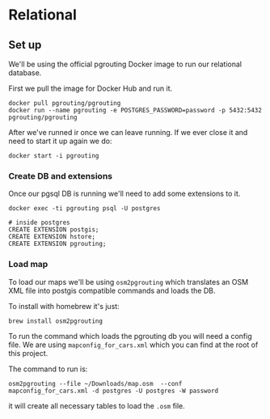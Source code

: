 # Relational

## Set up

We'll be using the official pgrouting Docker image to run our relational database.

First we pull the image for Docker Hub and run it.
```
docker pull pgrouting/pgrouting
docker run --name pgrouting -e POSTGRES_PASSWORD=password -p 5432:5432 pgrouting/pgrouting
```

After we've runned ir once we can leave running. If we ever close it and need to start it up again we do:
```
docker start -i pgrouting
```

### Create DB and extensions

Once our pgsql DB is running we'll need to add some extensions to it.

```
docker exec -ti pgrouting psql -U postgres

# inside postgres
CREATE EXTENSION postgis;
CREATE EXTENSION hstore;
CREATE EXTENSION pgrouting;
```

### Load map

To load our maps we'll be using `osm2pgrouting` which translates an OSM XML file into postgis compatible commands and loads the DB.

To install with homebrew it's just:
```
brew install osm2pgrouting
```

To run the command which loads the pgrouting db you will need a config file. We are using `mapconfig_for_cars.xml` which you can find at the root of this project.

The command to run is:
```
osm2pgrouting --file ~/Downloads/map.osm  --conf mapconfig_for_cars.xml -d postgres -U postgres -W password
```
it will create all necessary tables to load the `.osm` file.

